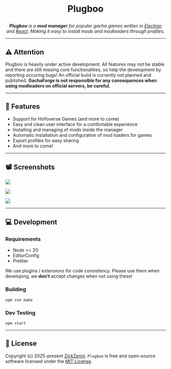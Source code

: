 ﻿<h1 align="center">
  <p>Plugboo</p>
</h1>
<p align="center">
  <em><b>Plugboo</b> is a <b>mod manager</b> for popular gacha games written in <a href="https://www.electronjs.org/">Electron</a> and <a href="https://react.dev/">React</a>. Making it easy to install mods and modloaders through profiles.</em>
</p>

---

## ⚠️ **Attention**

Plugboo is heavily under active development. All features may not be stable and there are still missing core functionalities, so help the development by reporting occuring bugs! An official build is currently not planned and published. **GachaForge is not responsible for any consequences when using modloaders on official servers, be careful.**

---

## 🎯 Features

- Support for HoYoverse Games (and more to come) 
- Easy and clean user interface for a comfortable experience
- Installing and managing of mods inside the manager
- Automatic installation and configuration of mod loaders for games
- Export profiles for easy sharing
- And more to come!

---

## 📽️ Screenshots

![](https://i.imgur.com/Ozr34Ih.png)

![](https://i.imgur.com/Ug9Rg2j.png)

![](https://i.imgur.com/5t6HzRc.png)

---

## 💻 Development

### Requirements
- Node >= 20
- EditorConfig
- Prettier

We use plugins / extensions for code consistency. Please use them when developing, we **don't** accept changes when not using these!

### Building

`npm run make`

### Dev Testing

`npm start`

---

## 🧾 License

Copyright (c) 2025-present [ZickZenni](https://github.com/zickzenni). `Plugboo` is free and open-source software licensed under the [MIT License](https://github.com/zickzenni/gachaforge/blob/master/LICENSE). 
